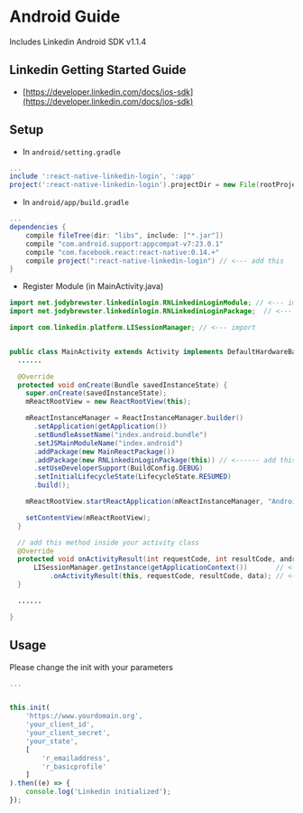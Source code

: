 # Android Guide
Includes Linkedin Android SDK v1.1.4

## Linkedin Getting Started Guide
- [https://developer.linkedin.com/docs/ios-sdk](https://developer.linkedin.com/docs/ios-sdk)

## Setup
- In `android/setting.gradle`

```gradle
...
include ':react-native-linkedin-login', ':app'
project(':react-native-linkedin-login').projectDir = new File(rootProject.projectDir, '../node_modules/react-native-linkedin-login/android')
```

- In `android/app/build.gradle`

```gradle
...
dependencies {
    compile fileTree(dir: "libs", include: ["*.jar"])
    compile "com.android.support:appcompat-v7:23.0.1"
    compile "com.facebook.react:react-native:0.14.+"
    compile project(":react-native-linkedin-login") // <--- add this
}
```

- Register Module (in MainActivity.java)

```java
import net.jodybrewster.linkedinlogin.RNLinkedinLoginModule; // <--- import
import net.jodybrewster.linkedinlogin.RNLinkedinLoginPackage;  // <--- import

import com.linkedin.platform.LISessionManager; // <--- import


public class MainActivity extends Activity implements DefaultHardwareBackBtnHandler {
  ......

  @Override
  protected void onCreate(Bundle savedInstanceState) {
    super.onCreate(savedInstanceState);
    mReactRootView = new ReactRootView(this);

    mReactInstanceManager = ReactInstanceManager.builder()
      .setApplication(getApplication())
      .setBundleAssetName("index.android.bundle")
      .setJSMainModuleName("index.android")
      .addPackage(new MainReactPackage())
      .addPackage(new RNLinkedinLoginPackage(this)) // <------ add this line to yout MainActivity class
      .setUseDeveloperSupport(BuildConfig.DEBUG)
      .setInitialLifecycleState(LifecycleState.RESUMED)
      .build();

    mReactRootView.startReactApplication(mReactInstanceManager, "AndroidRNSample", null);

    setContentView(mReactRootView);
  }

  // add this method inside your activity class
  @Override
  protected void onActivityResult(int requestCode, int resultCode, android.content.Intent data) {
      LISessionManager.getInstance(getApplicationContext())       // <------ add here
          .onActivityResult(this, requestCode, resultCode, data); // <------ add here
  }

  ......

}
```

## Usage
Please change the init with your parameters

```js
...


this.init(
    'https://www.yourdomain.org',
    'your_client_id',
    'your_client_secret',
    'your_state',
    [
        'r_emailaddress',
        'r_basicprofile'
    ]
).then((e) => {
    console.log('Linkedin initialized');
});
```
